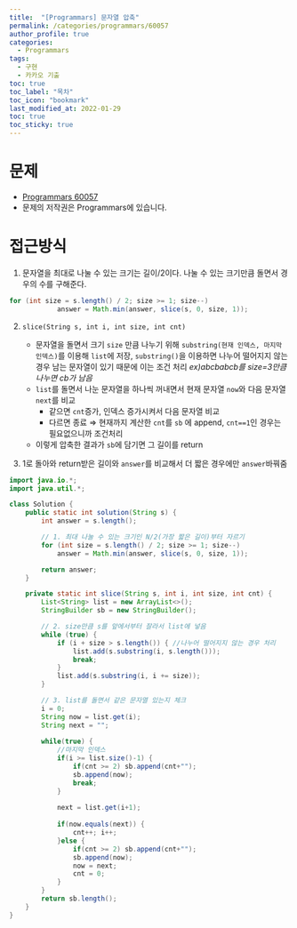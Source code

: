 ```yaml
---
title:  "[Programmars] 문자열 압축"
permalink: /categories/programmars/60057
author_profile: true
categories:
  - Programmars
tags:
  - 구현
  - 카카오 기출
toc: true
toc_label: "목차"
toc_icon: "bookmark"
last_modified_at: 2022-01-29
toc: true
toc_sticky: true
---
```


# 문제  
- [Programmars 60057](https://programmers.co.kr/learn/courses/30/lessons/60057)
- 문제의 저작권은 Programmars에 있습니다.


# 접근방식  
1. 문자열을 최대로 나눌 수 있는 크기는 길이/2이다. 나눌 수 있는 크기만큼 돌면서 경우의 수를 구해준다.  

```java
for (int size = s.length() / 2; size >= 1; size--)
			answer = Math.min(answer, slice(s, 0, size, 1));
```

2. `slice(String s, int i, int size, int cnt)`   
    - 문자열을 돌면서 크기 `size` 만큼 나누기 위해 `substring(현재 인덱스, 마지막 인덱스)`를 이용해  `list`에 저장,   `substring()`을 이용하면 나누어 떨어지지 않는 경우 남는 문자열이 있기 때문에 이는 조건 처리 *ex)abcbabcb를 size=3만큼 나누면 cb가 남음*  
    - `list`를 돌면서 나눈 문자열을 하나씩 꺼내면서 현재 문자열 `now`와 다음 문자열 `next`를 비교  
        - 같으면 `cnt`증가, 인덱스 증가시켜서 다음 문자열 비교  
        - 다르면 종료 ⇒ 현재까지 계산한 `cnt`를 `sb` 에 append, `cnt==1`인 경우는 필요없으니까 조건처리  
    - 이렇게 압축한 결과가 `sb`에 담기면 그 길이를 return  

3. 1로 돌아와 return받은 길이와 `answer`를 비교해서 더 짧은 경우에만 `answer`바꿔줌   	


```java
import java.io.*;
import java.util.*;

class Solution {
   	public static int solution(String s) {
		int answer = s.length();

		// 1. 최대 나눌 수 있는 크기인 N/2(가장 짧은 길이)부터 자르기
		for (int size = s.length() / 2; size >= 1; size--)
			answer = Math.min(answer, slice(s, 0, size, 1));

		return answer;
	}

	private static int slice(String s, int i, int size, int cnt) {
		List<String> list = new ArrayList<>();
		StringBuilder sb = new StringBuilder();

		// 2. size만큼 s를 앞에서부터 잘라서 list에 넣음
		while (true) {
			if (i + size > s.length()) { //나누어 떨어지지 않는 경우 처리
				list.add(s.substring(i, s.length()));
				break;
			}
			list.add(s.substring(i, i += size));
		}

		// 3. list를 돌면서 같은 문자열 있는지 체크
		i = 0;
		String now = list.get(i);
		String next = "";
		
		while(true) {
			//마지막 인덱스
			if(i >= list.size()-1) {
				if(cnt >= 2) sb.append(cnt+"");
				sb.append(now);
				break;
			}
			
		    next = list.get(i+1);
		    
		    if(now.equals(next)) {
		    	cnt++; i++;
		    }else {
		    	if(cnt >= 2) sb.append(cnt+"");
		    	sb.append(now);
		    	now = next;
		    	cnt = 0;
		    }
		}
		return sb.length();
	}
}
```  